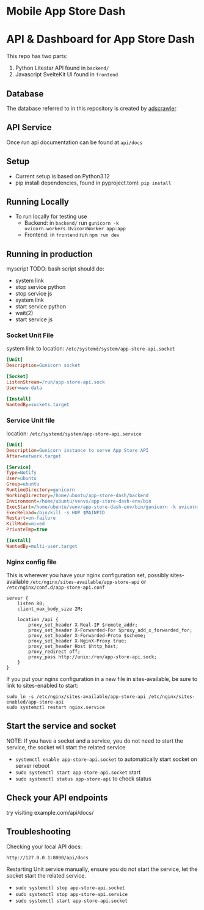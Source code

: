 # Mobile App Store Dash

# API & Dashboard for App Store Dash

This repo has two parts:

1. Python Litestar API found in `backend/`
3. Javascript SvelteKit UI found in `frontend`

## Database

The database referred to in this repository is created by [adscrawler](https://github.com/ddxv/adscrawler)

## API Service

Once run api documentation can be found at `api/docs`

## Setup

- Current setup is based on Python3.12
- pip install dependencies, found in pyproject.toml: `pip install`

## Running Locally

- To run locally for testing use
  - Backend: in `backend/` run `gunicorn -k uvicorn.workers.UvicornWorker app:app`
  - Frontend: in `frontend` run `npm run dev`

## Running in production

myscript TODO: bash script should do:
 - system link
 - stop service python
 - stop service js
 - system link
 - start service python
 - wait(2)
 - start service js

### Socket Unit File

system link to location: `/etc/systemd/system/app-store-api.socket`

```ini
[Unit]
Description=Gunicorn socket

[Socket]
ListenStream=/run/app-store-api.sock
User=www-data

[Install]
WantedBy=sockets.target
```

### Service Unit file

location: `/etc/systemd/system/app-store-api.service`

```ini
[Unit]
Description=Gunicorn instance to serve App Store API
After=network.target

[Service]
Type=Notify
User=ubuntu
Group=ubuntu
RuntimeDirectory=gunicorn
WorkingDirectory=/home/ubuntu/app-store-dash/backend
Environment=/home/ubuntu/venvs/app-store-dash-env/bin
ExecStart=/home/ubuntu/venv/app-store-dash-env/bin/gunicorn -k uvicorn.workers.UvicornWorker --workers 1 --bind unix:app-store-api.sock -m 007 app:app
ExecReload=/bin/kill -s HUP $MAINPID
Restart=on-failure
KillMode=mixed
PrivateTmp=true

[Install]
WantedBy=multi-user.target
```

### Nginx config file

This is wherever you have your nginx configuration set, possibly sites-available `/etc/nginx/sites-available/app-store-api` or `/etc/nginx/conf.d/app-store-api.conf`


```Nginx
server {
    listen 80;
    client_max_body_size 2M;

    location /api {
        proxy_set_header X-Real-IP $remote_addr;
        proxy_set_header X-Forwarded-For $proxy_add_x_forwarded_for;
        proxy_set_header X-Forwarded-Proto $scheme;
        proxy_set_header X-NginX-Proxy true;
        proxy_set_header Host $http_host;
        proxy_redirect off;
        proxy_pass http://unix:/run/app-store-api.sock;
    }
}
```

If you put your nginx configuration in a new file in sites-available, be sure to link to sites-enabled to start:

```Shell
sudo ln -s /etc/nginx/sites-available/app-store-api /etc/nginx/sites-enabled/app-store-api
sudo systemctl restart nginx.service 
```

## Start the service and socket

NOTE: If you have a socket and a service, you do not need to start the service, the socket will start the related service
- `systemctl enable app-store-api.socket` to automatically start socket on server reboot
- `sudo systemctl start app-store-api.socket` start
- `sudo systemctl status app-store-api` to check status

## Check your API endpoints

try visiting example.com/api/docs/

## Troubleshooting

Checking your local API docs:

`http://127.0.0.1:8000/api/docs`

Restarting Unit service manually, ensure you do not start the service, let the socket start the related service.
- `sudo systemctl stop app-store-api.socket`
- `sudo systemctl stop app-store-api.service`
- `sudo systemctl start app-store-api.socket`
